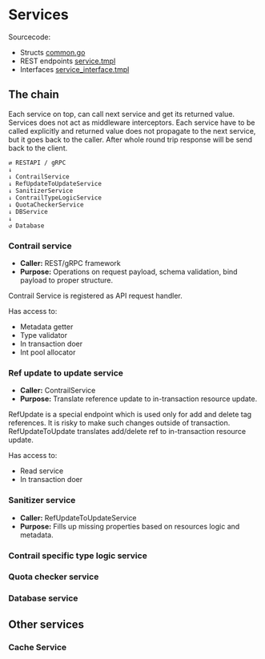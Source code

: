 # Services

Sourcecode:

- Structs [common.go](../pkg/services/common.go)
- REST endpoints [service.tmpl](../tools/templates/service.tmpl)
- Interfaces [service_interface.tmpl](../tools/templates/service_interface.tmpl)

## The chain

Each service on top, can call next service and get its returned value.
Services does not act as middleware interceptors. Each service have to be called explicitly 
and returned value does not propagate to the next service, but it goes back to the caller.
After whole round trip response will be send back to the client.

```
⇄ RESTAPI / gRPC
↓
↓ ContrailService
↓ RefUpdateToUpdateService
↓ SanitizerService
↓ ContrailTypeLogicService
↓ QuotaCheckerService
↓ DBService
↓
↺ Database
```

### Contrail service

- **Caller:** REST/gRPC framework
- **Purpose:** Operations on request payload, schema validation, bind payload to proper structure.

Contrail Service is registered as API request handler.

Has access to:
- Metadata getter
- Type validator
- In transaction doer
- Int pool allocator

### Ref update to update service

- **Caller:** ContrailService
- **Purpose:** Translate reference update to in-transaction resource update.

RefUpdate is a special endpoint which is used only for add and delete tag references.
It is risky to make such changes outside of transaction. RefUpdateToUpdate
translates add/delete ref to in-transaction resource update.

Has access to:
- Read service
- In transaction doer

### Sanitizer service

- **Caller:** RefUpdateToUpdateService
- **Purpose:** Fills up missing properties based on resources logic and metadata.



### Contrail specific type logic service
### Quota checker service
### Database service

## Other services

### Cache Service
